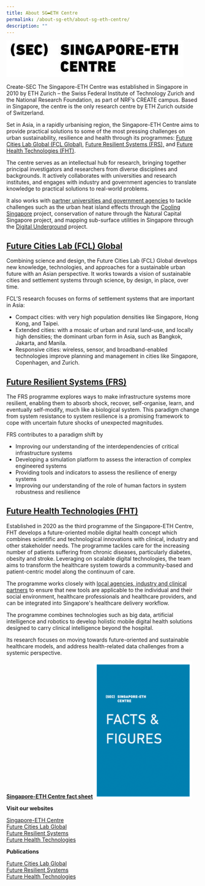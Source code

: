 ```yaml
---
title: About SG▬ETH Centre
permalink: /about-sg-eth/about-sg-eth-centre/
description: ""
---
```


![](/images/sec_300-ppi3bf589c9e78e45bf82826c83248036a8.jpg)

Create-SEC The Singapore-ETH Centre was established in Singapore in 2010 by ETH Zurich – the Swiss Federal Institute of Technology Zurich and the National Research Foundation, as part of NRF’s CREATE campus. Based in Singapore, the centre is the only research centre by ETH Zurich outside of Switzerland.

Set in Asia, in a rapidly urbanising region, the Singapore-ETH Centre aims to provide practical solutions to some of the most pressing challenges on urban sustainability, resilience and health through its programmes: [Future Cities Lab Global (FCL Global)](http://www.fcl.ethz.ch/), [Future Resilient Systems (FRS),](http://www.frs.ethz.ch/) and [Future Health Technologies (FHT)](https://fht.ethz.ch/).

The centre serves as an intellectual hub for research, bringing together principal investigators and researchers from diverse disciplines and backgrounds. It actively collaborates with universities and research institutes, and engages with industry and government agencies to translate knowledge to practical solutions to real-world problems.

It also works with [partner universities and government agencies](https://www.create.edu.sg/partners.html) to tackle challenges such as the urban heat island effects through the [Cooling Singapore](https://sec.ethz.ch/research/cs.html) project, conservation of nature through the Natural Capital Singapore project, and mapping sub-surface utilities in Singapore through the [Digital Underground](https://sec.ethz.ch/research/digital-underground.html) project.

**[Future Cities Lab (FCL) Global](https://fcl.ethz.ch/)**
----------------------------------------------------------

Combining science and design, the Future Cities Lab (FCL) Global develops new knowledge, technologies, and approaches for a sustainable urban future with an Asian perspective. It works towards a vision of sustainable cities and settlement systems through science, by design, in place, over time.  

FCL’S research focuses on forms of settlement systems that are important in Asia:

*   Compact cities: with very high population densities like Singapore, Hong Kong, and Taipei.
*   Extended cities: with a mosaic of urban and rural land-use, and locally high densities; the dominant urban form in Asia, such as Bangkok, Jakarta, and Manila.
*   Responsive cities: wireless, sensor, and broadband-enabled technologies improve planning and management in cities like Singapore, Copenhagen, and Zurich.

[**Future Resilient Systems (FRS)**](http://frs.ethz.ch/)
---------------------------------------------------------

The FRS programme explores ways to make infrastructure systems more resilient, enabling them to absorb shock, recover, self-organise, learn, and eventually self-modify, much like a biological system. This paradigm change from system resistance to system resilience is a promising framework to cope with uncertain future shocks of unexpected magnitudes.

FRS contributes to a paradigm shift by

*   Improving our understanding of the interdependencies of critical infrastructure systems
*   Developing a simulation platform to assess the interaction of complex engineered systems
*   Providing tools and indicators to assess the resilience of energy systems
*   Improving our understanding of the role of human factors in system robustness and resilience

[Future Health Technologies (FHT)](https://fht.ethz.ch/)
--------------------------------------------------------

Established in 2020 as the third programme of the Singapore-ETH Centre, FHT develops a future-oriented mobile digital health concept which combines scientific and technological innovations with clinical, industry and other stakeholder needs. The programme tackles care for the increasing number of patients suffering from chronic diseases, particularly diabetes, obesity and stroke. Leveraging on scalable digital technologies, the team aims to transform the healthcare system towards a community-based and patient-centric model along the continuum of care.  
  
The programme works closely with [local agencies, industry and clinical partners](https://www.create.edu.sg/partners.html) to ensure that new tools are applicable to the individual and their social environment, healthcare professionals and healthcare providers, and can be integrated into Singapore's healthcare delivery workflow.   
  

The programme combines technologies such as big data, artificial intelligence and robotics to develop holistic mobile digital health solutions designed to carry clinical intelligence beyond the hospital.   
  
Its research focuses on moving towards future-oriented and sustainable healthcare models, and address health-related data challenges from a systemic perspective.

**[Singapore-ETH Centre fact sheet](/files/SEC_Factsheet_Mar_2022.pdf)**
![](/images/Screenshot%202023-03-28%20183833.png)

**Visit our websites**

[Singapore-ETH Centre](http://www.sec.ethz.ch/)  
[Future Cities Lab Global](http://www.fcl.ethz.ch/)   
[Future Resilient Systems](http://www.frs.ethz.ch/)  
[Future Health Technologies](http://www.fht.ethz.ch/)

**Publications**

[Future Cities Lab Global](https://fcl.ethz.ch/Publications.html)   
[Future Resilient Systems](https://frs.ethz.ch/resources.html)  
[Future Health Technologies](https://fht.ethz.ch/publications.html)